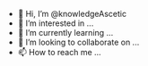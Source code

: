 - 👋 Hi, I’m @knowledgeAscetic
- 👀 I’m interested in ...
- 🌱 I’m currently learning ...
- 💞️ I’m looking to collaborate on ...
- 📫 How to reach me ...

<!---
knowledgeAscetic/knowledgeAscetic is a ✨ special ✨ repository because its `README.md` (this file) appears on your GitHub profile.
You can click the Preview link to take a look at your changes.
--->
